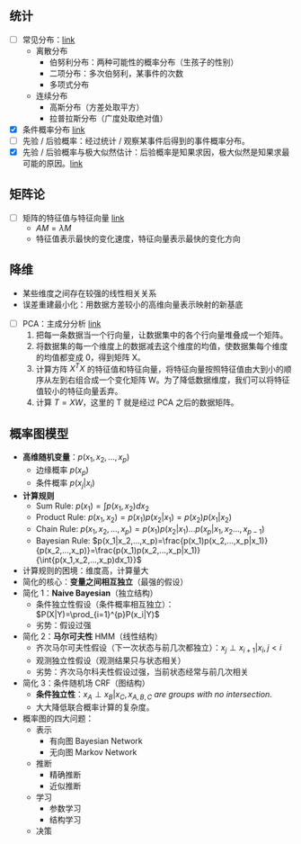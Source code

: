 
## 统计

- [ ] 常见分布：[link](https://www.zhihu.com/question/50561130/answer/262339774)
  - 离散分布
    - 伯努利分布：两种可能性的概率分布（生孩子的性别）
    - 二项分布：多次伯努利，某事件的次数
    - 多项式分布
  - 连续分布
    - 高斯分布（方差处取平方）
    - 拉普拉斯分布（广度处取绝对值）
- [x] 条件概率分布 [link](https://zhuanlan.zhihu.com/p/26464206)
- [ ] 先验 / 后验概率：经过统计 / 观察某事件后得到的事件概率分布。
- [x] 先验 / 后验概率与极大似然估计：后验概率是知果求因，极大似然是知果求最可能的原因。[link](https://zhuanlan.zhihu.com/p/24423230)

## 矩阵论

- [ ] 矩阵的特征值与特征向量 [link](https://www.zhihu.com/question/21874816/answer/181864044)
  - $AM=\lambda M$ 
  - 特征值表示最快的变化速度，特征向量表示最快的变化方向

## 降维
  - 某些维度之间存在较强的线性相关关系
  - 误差重建最小化：用数据方差较小的高维向量表示映射的新基底
  - [ ] PCA：主成分分析 [link](https://mp.weixin.qq.com/s?__biz=MzU4MjQ3MDkwNA==&mid=2247484754&idx=1&sn=b2c0d6798f44e13956bb42373e51d18c&chksm=fdb698c5cac111d3e3dca24c50aafbfb61e5b05c5df5b603067bb7edec8db049370b73046b24&scene=21#wechat_redirect)
    1. 把每一条数据当一个行向量，让数据集中的各个行向量堆叠成一个矩阵。
    2. 将数据集的每一个维度上的数据减去这个维度的均值，使数据集每个维度的均值都变成 0，得到矩阵 X。
    3. 计算方阵 $X^TX$ 的特征值和特征向量，将特征向量按照特征值由大到小的顺序从左到右组合成一个变化矩阵 W。为了降低数据维度，我们可以将特征值较小的特征向量丢弃。
    4. 计算 $T = XW$，这里的 T 就是经过 PCA 之后的数据矩阵。

## 概率图模型
- **高维随机变量**：$p(x_1, x_2,..., x_p)$  
  - 边缘概率 $p(x_p)$
  - 条件概率 $p(x_j|x_i)$
- **计算规则**
  - Sum Rule: $p(x_1)=\int{p(x_1, x_2)dx_2}$
  - Product Rule: $p(x_1, x_2) = p(x_1)p(x_2|x_1) = p(x_2)p(x_1|x_2)$
  - Chain Rule: $p(x_1, x_2,...,x_p)=p(x_1)p(x_2|x_1)...p(x_p|x_1,x_2...,x_{p-1})$
  - Bayesian Rule: $p(x_1|x_2,...,x_p)=\frac{p(x_1)p(x_2,...,x_p|x_1)}{p(x_2,...,x_p)}=\frac{p(x_1)p(x_2,...,x_p|x_1)}{\int{p(x_1,x_2,...,x_p)dx_1}}$
- 计算规则的困境：维度高，计算量大
- 简化的核心：**变量之间相互独立**（最强的假设）
- 简化 1：**Naive Bayesian**（独立结构）
  - 条件独立性假设（条件概率相互独立）：$P(X|Y)=\prod_{i=1}^{p}P(x_i|Y)$
  - 劣势：假设过强
- 简化 2：**马尔可夫性** HMM（线性结构）
  - 齐次马尔可夫性假设（下一次状态与前几次都独立）：$x_j\perp x_{i+1}|x_i,j<i$
  - 观测独立性假设（观测结果只与状态相关）
  - 劣势：齐次马尔科夫性假设过强，当前状态经常与前几次相关
- 简化 3：条件随机场 CRF（图结构）
  - **条件独立性**：$x_A \perp{x_B} | x_C, x_{A,B,C}\ are\ groups\ with\ no\ intersection.$
  - 大大降低联合概率计算的复杂度。
- 概率图的四大问题：
  - 表示
    - 有向图 Bayesian Network
    - 无向图 Markov Network
  - 推断
    - 精确推断
    - 近似推断
  - 学习
    - 参数学习
    - 结构学习
  - 决策

